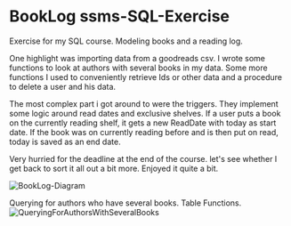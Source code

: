 # BookLog ssms-SQL-Exercise
Exercise for my SQL course. Modeling books and a reading log.

One highlight was importing data from a goodreads csv. I wrote some functions to look at authors with several books in my data. Some more functions I used to conveniently retrieve Ids or other data and a procedure to delete a user and his data. 

The most complex part i got around to were the triggers. They implement some logic around read dates and exclusive shelves. If a user puts a book on the currently reading shelf, it gets a new ReadDate with today as start date. If the book was on currently reading before and is then put on read, today is saved as an end date.


Very hurried for the deadline at the end of the course. let's see whether I get back to sort it all out a bit more. Enjoyed it quite a bit.

![BookLog-Diagram](https://github.com/Malesche/BookLog-ssms-SQL-Exercise/assets/32207690/3e67fbd7-14b4-4650-afbc-c7c49157baae)

Querying for authors who have several books. Table Functions.
![QueryingForAuthorsWithSeveralBooks](https://github.com/Malesche/ssms-SQL-Exercise-BookLog/assets/32207690/86420b9a-70a0-4b28-a5fd-cfa5cc44e2c0)
